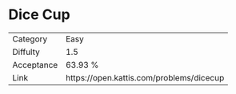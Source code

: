 # Dice Cup

<table>
    <tr>
        <td>Category</td>
        <td>Easy</td>
    </tr>
    <tr>
        <td>Diffulty</td>
        <td>1.5</td>
    </tr>
    <tr>
        <td>Acceptance</td>
        <td>63.93 %</td>
    </tr>
    <tr>
        <td>Link</td>
        <td>https://open.kattis.com/problems/dicecup</td>
    </tr>
</table>